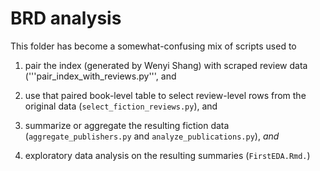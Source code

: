 BRD analysis
============

This folder has become a somewhat-confusing mix of scripts used to

1. pair the index (generated by Wenyi Shang) with scraped review data ('''pair_index_with_reviews.py''', and

2. use that paired book-level table to select review-level rows from the original data (```select_fiction_reviews.py```), and

3. summarize or aggregate the resulting fiction data (```aggregate_publishers.py``` and ```analyze_publications.py```), *and*

4. exploratory data analysis on the resulting summaries (```FirstEDA.Rmd.```)
